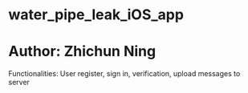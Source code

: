 # water_pipe_leak_iOS_app
# Author: Zhichun Ning

Functionalities:
User register, sign in, verification, upload messages to server
